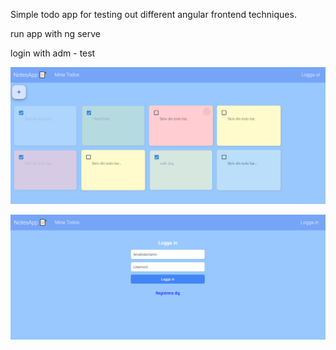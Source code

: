 Simple todo app for testing out different angular frontend techniques. 

run app with ng serve 

login with adm - test

![img2](todos.PNG)

![img1](todosLogin.png)
